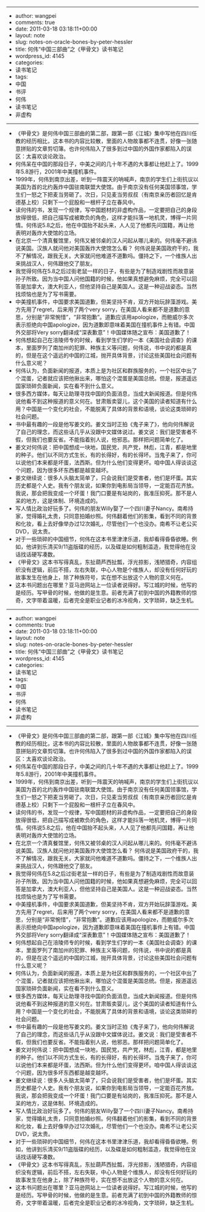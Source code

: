 - --
- author: wangpei
- comments: true
- date: 2011-03-18 03:18:11+00:00
- layout: note
- slug: notes-on-oracle-bones-by-peter-hessler
- title: 何伟“中国三部曲”之《甲骨文》读书笔记
- wordpress_id: 4145
- categories:
- 读书笔记
- tags:
- 中国
- 书评
- 何伟
- 读书笔记
- 非虚构
- --
- 《甲骨文》是何伟中国三部曲的第二部，跟第一部《江城》集中写他在四川任教的经历相比，这本书的内容比较散，里面的人物故事都不连贯，好像一张随意拼贴的文章剪切簿。也许何伟陷入了很多到过中国的外国作家都陷入的误区：太喜欢谈论政治。
- 何伟呆在中国的那段日子，中美之间的几十年不遇的大事都让他赶上了。1999年5.8游行，2001年中美撞机事件。
- 1999年，何伟到南京出差，听到一阵震天的呐喊声，南京的学生们上街抗议以美国为首的北约轰炸中国驻南联盟大使馆。由于南京没有任何美国领事馆，学生们一怒之下把麦当劳砸了。次日，只见麦当劳叔叔（有南京亲历者回忆是肯德基上校）只剩下一个屁股和一根杆子立在春风中。
- 读何伟的书，发现一个规律，写中国题材的非虚构作品，一定要把自己的身段放得很低，把自己描写成被欺负的角色，这样才能抖落一地机灵，博得一片同情。何伟说5.8之后，他在中国抬不起头来，人人见了他都先问国籍，再让他表明对轰炸大使馆的立场。
- 在北京一个清真餐馆里，何伟又被邻桌的汉人问起从哪儿来的。何伟毫不避讳说美国。汉族人就问他对美国轰炸大使馆怎么看？ 何伟说是美国政府干的，我不了解情况，跟我无关。大家就问他难道不道歉吗。僵持之下，一个维族人出来挑战汉人，何伟跟他交了朋友。
- 我觉得何伟在5.8之后过街老鼠一样的日子，有些是为了制造戏剧性而故意装孙子所致。因为当中国人问他国籍的时候，他如果真想避免麻烦，完全可以回答是加拿大，澳大利亚人，但他坚持自己是美国人。这是一种迎战姿态。当然找烦恼也是为了写书需要。
- 中美撞机事件，中国要求美国道歉，但美坚持不肯，双方开始玩辞藻游戏。美方先用了regret，后来用了两个very sorry，在美国人看来都不是道歉的意思，分别是“非常惋惜”，“非常抱歉”。道歉应该用apologize，而鲍威尔多次表示拒绝向中国apologize，因为道歉即意味着美国在撞机事件上有错。中国外交部将Very sorry翻译成“深表歉意”！中国媒体随之宣布：美国道歉了！
- 何伟想起自己在涪陵师专的时候，看到学生们学的一本《美国社会调查》的课本，里面罗列了南加州的犯罪、种族主义等问题，何伟说，书中说的都是真的，但是在这个遥远的中国的江城，抛开具体背景，讨论这些美国社会问题有什么意义呢？
- 何伟认为，负面新闻的报道，本质上是为社区和群族服务的，一个社区中出了个混蛋，记者就应该把他揪出来，哪怕这个混蛋是美国总统。但是，报道遥远国家琐碎负面新闻，实在看不到什么意义。 
- 很多西方媒体，每天让助理寻找中国的负面消息，当成大新闻报道。但是何伟说他看不到这种报道的意义何在。甘肃贩卖婴儿，这个美国的读者知道有什么用？中国是一个变化的社会，不能脱离了具体的背景和语境，谈论这类琐碎的社会问题。 
- 书中最有趣的一段是他写姜文的。姜文当时正拍《鬼子来了》，他向何伟解说了自己的理念，而这些话几乎从没跟中文媒体说过。姜文说：我们是受害者不假，但我们也要反省。不能指着别人说，他邪恶。那样把问题简单化了。
- 姜文对何伟说：把中国想成一块地，国民党，共产党，林彪，江青，都是地里的种子。他们以不同方式生长，有的长得好，有的长得坏。当鬼子来了，你可以说他们本来都是坏蛋，法西斯。但为什么他们变得更坏。咱中国人得谈谈这个问题，因为很多坏东西都是越变越坏。
- 姜文继续说：很多人头脑太简单了，只会说我们是受害者，他们是坏蛋。其实历史都是个人史。我有个朋友说，如果你到电影局当领导，一定能百花齐放。我说，那会把我变成一个坏蛋！我门口要是有站岗的，我准压抑死。那不是人呆的地方，这是体制、环境造成的。
- 写人情比政治好玩多了。何伟的朋友Willy娶了一个四川妻子Nancy。南希持家，觉得婚礼太贵，只同意拍婚纱照。何伟翻着他们的影集，看到不同的背景和化妆，看上去好像举办过12次婚礼，尽管他们一个也没办。南希不让老公买DVD，说太贵。
- 对于一些琐碎的中国细节，何伟在这本书里津津乐道，我却看得昏昏欲睡。例如，他讲到乐清买9/11盗版碟的经历，以及碟是如何粗制滥造，我觉得他在没话找话硬写凑数。
- 《甲骨文》这本书写得真乱，东扯葫芦西扯瓢，浮光掠影，浅陋猎奇，内容组织没有逻辑，前后不搭，左右失联，中心人物是个维族人，却没有任何好玩的故事发生在他身上，除了种族符号，实在想不出放这个人物的意义何在。
- 这本书问题出在哪里？亚马逊网站上一位读者说得好。写江城的时候，他写的是经历。写甲骨的时候，他做的是生意。前者充满了初到中国的外籍教师的惊奇，文字带着温暖，后者完全是职业记者的冰冷视角，文字琐碎，缺乏生机。
- --
- author: wangpei
- comments: true
- date: 2011-03-18 03:18:11+00:00
- layout: note
- slug: notes-on-oracle-bones-by-peter-hessler
- title: 何伟“中国三部曲”之《甲骨文》读书笔记
- wordpress_id: 4145
- categories:
- 读书笔记
- tags:
- 中国
- 书评
- 何伟
- 读书笔记
- 非虚构
- --
- 《甲骨文》是何伟中国三部曲的第二部，跟第一部《江城》集中写他在四川任教的经历相比，这本书的内容比较散，里面的人物故事都不连贯，好像一张随意拼贴的文章剪切簿。也许何伟陷入了很多到过中国的外国作家都陷入的误区：太喜欢谈论政治。
- 何伟呆在中国的那段日子，中美之间的几十年不遇的大事都让他赶上了。1999年5.8游行，2001年中美撞机事件。
- 1999年，何伟到南京出差，听到一阵震天的呐喊声，南京的学生们上街抗议以美国为首的北约轰炸中国驻南联盟大使馆。由于南京没有任何美国领事馆，学生们一怒之下把麦当劳砸了。次日，只见麦当劳叔叔（有南京亲历者回忆是肯德基上校）只剩下一个屁股和一根杆子立在春风中。
- 读何伟的书，发现一个规律，写中国题材的非虚构作品，一定要把自己的身段放得很低，把自己描写成被欺负的角色，这样才能抖落一地机灵，博得一片同情。何伟说5.8之后，他在中国抬不起头来，人人见了他都先问国籍，再让他表明对轰炸大使馆的立场。
- 在北京一个清真餐馆里，何伟又被邻桌的汉人问起从哪儿来的。何伟毫不避讳说美国。汉族人就问他对美国轰炸大使馆怎么看？ 何伟说是美国政府干的，我不了解情况，跟我无关。大家就问他难道不道歉吗。僵持之下，一个维族人出来挑战汉人，何伟跟他交了朋友。
- 我觉得何伟在5.8之后过街老鼠一样的日子，有些是为了制造戏剧性而故意装孙子所致。因为当中国人问他国籍的时候，他如果真想避免麻烦，完全可以回答是加拿大，澳大利亚人，但他坚持自己是美国人。这是一种迎战姿态。当然找烦恼也是为了写书需要。
- 中美撞机事件，中国要求美国道歉，但美坚持不肯，双方开始玩辞藻游戏。美方先用了regret，后来用了两个very sorry，在美国人看来都不是道歉的意思，分别是“非常惋惜”，“非常抱歉”。道歉应该用apologize，而鲍威尔多次表示拒绝向中国apologize，因为道歉即意味着美国在撞机事件上有错。中国外交部将Very sorry翻译成“深表歉意”！中国媒体随之宣布：美国道歉了！
- 何伟想起自己在涪陵师专的时候，看到学生们学的一本《美国社会调查》的课本，里面罗列了南加州的犯罪、种族主义等问题，何伟说，书中说的都是真的，但是在这个遥远的中国的江城，抛开具体背景，讨论这些美国社会问题有什么意义呢？
- 何伟认为，负面新闻的报道，本质上是为社区和群族服务的，一个社区中出了个混蛋，记者就应该把他揪出来，哪怕这个混蛋是美国总统。但是，报道遥远国家琐碎负面新闻，实在看不到什么意义。 
- 很多西方媒体，每天让助理寻找中国的负面消息，当成大新闻报道。但是何伟说他看不到这种报道的意义何在。甘肃贩卖婴儿，这个美国的读者知道有什么用？中国是一个变化的社会，不能脱离了具体的背景和语境，谈论这类琐碎的社会问题。 
- 书中最有趣的一段是他写姜文的。姜文当时正拍《鬼子来了》，他向何伟解说了自己的理念，而这些话几乎从没跟中文媒体说过。姜文说：我们是受害者不假，但我们也要反省。不能指着别人说，他邪恶。那样把问题简单化了。
- 姜文对何伟说：把中国想成一块地，国民党，共产党，林彪，江青，都是地里的种子。他们以不同方式生长，有的长得好，有的长得坏。当鬼子来了，你可以说他们本来都是坏蛋，法西斯。但为什么他们变得更坏。咱中国人得谈谈这个问题，因为很多坏东西都是越变越坏。
- 姜文继续说：很多人头脑太简单了，只会说我们是受害者，他们是坏蛋。其实历史都是个人史。我有个朋友说，如果你到电影局当领导，一定能百花齐放。我说，那会把我变成一个坏蛋！我门口要是有站岗的，我准压抑死。那不是人呆的地方，这是体制、环境造成的。
- 写人情比政治好玩多了。何伟的朋友Willy娶了一个四川妻子Nancy。南希持家，觉得婚礼太贵，只同意拍婚纱照。何伟翻着他们的影集，看到不同的背景和化妆，看上去好像举办过12次婚礼，尽管他们一个也没办。南希不让老公买DVD，说太贵。
- 对于一些琐碎的中国细节，何伟在这本书里津津乐道，我却看得昏昏欲睡。例如，他讲到乐清买9/11盗版碟的经历，以及碟是如何粗制滥造，我觉得他在没话找话硬写凑数。
- 《甲骨文》这本书写得真乱，东扯葫芦西扯瓢，浮光掠影，浅陋猎奇，内容组织没有逻辑，前后不搭，左右失联，中心人物是个维族人，却没有任何好玩的故事发生在他身上，除了种族符号，实在想不出放这个人物的意义何在。
- 这本书问题出在哪里？亚马逊网站上一位读者说得好。写江城的时候，他写的是经历。写甲骨的时候，他做的是生意。前者充满了初到中国的外籍教师的惊奇，文字带着温暖，后者完全是职业记者的冰冷视角，文字琐碎，缺乏生机。
